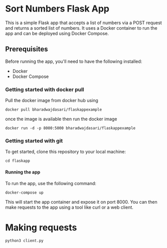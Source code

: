 # Sort Numbers Flask App
This is a simple Flask app that accepts a list of numbers via a POST request and returns a sorted list of numbers. It uses a Docker container to run the app and can be deployed using Docker Compose.

## Prerequisites
Before running the app, you'll need to have the following installed:

- Docker
- Docker Compose

### Getting started with docker pull
Pull the docker image from docker hub using
```commandline
docker pull bharadwajdasari/flaskappexample
```
once the image is available then run the docker image 
```commandline
docker run -d -p 8000:5000 bharadwajdasari/flaskappexample
```
### Getting started with git
To get started, clone this repository to your local machine:
```
cd flaskapp
```

#### Running the app
To run the app, use the following command:
```
docker-compose up
```

This will start the app container and expose it on port 8000. You can then make requests to the app using a tool like curl or a web client.

# Making requests
```
python3 client.py
```